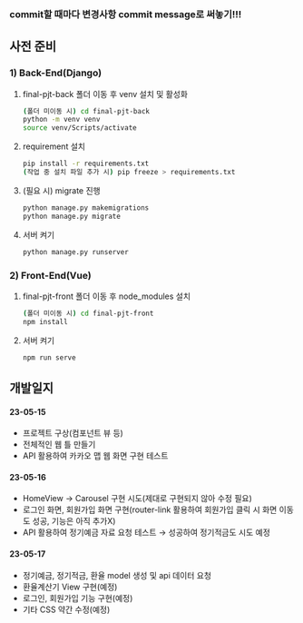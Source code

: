 ### commit할 때마다 변경사항 commit message로 써놓기!!!

## 사전 준비

### 1) Back-End(Django)

1.   final-pjt-back 폴더 이동 후 venv 설치 및  활성화

     ```bash
     (폴더 미이동 시) cd final-pjt-back
     python -m venv venv
     source venv/Scripts/activate
     ```

2.   requirement 설치

     ```bash
     pip install -r requirements.txt
     (작업 중 설치 파일 추가 시) pip freeze > requirements.txt
     ```

3.   (필요 시) migrate 진행

     ```bash
     python manage.py makemigrations
     python manage.py migrate
     ```

4.   서버 켜기

     ```bash
     python manage.py runserver
     ```



### 2) Front-End(Vue)

1.   final-pjt-front 폴더 이동 후 node_modules 설치

     ```bash
     (폴더 미이동 시) cd final-pjt-front
     npm install
     ```

2.   서버 켜기

     ```bash
     npm run serve
     ```



## 개발일지

#### 23-05-15

*   프로젝트 구상(컴포넌트 뷰 등)
*   전체적인 웹 틀 만들기
*   API 활용하여 카카오 맵 웹 화면 구현 테스트

#### 23-05-16

*   HomeView → Carousel 구현 시도(제대로 구현되지 않아 수정 필요)
*   로그인 화면, 회원가입 화면 구현(router-link 활용하여 회원가입 클릭 시 화면 이동도 성공, 기능은 아직 추가X)
*   API 활용하여 정기예금 자료 요청 테스트 → 성공하여 정기적금도 시도 예정

#### 23-05-17

*   정기예금, 정기적금, 환율 model 생성 및 api 데이터 요청
*   환율계산기 View 구현(예정)
*   로그인, 회원가입 기능 구현(예정)
*   기타 CSS 약간 수정(예정)

